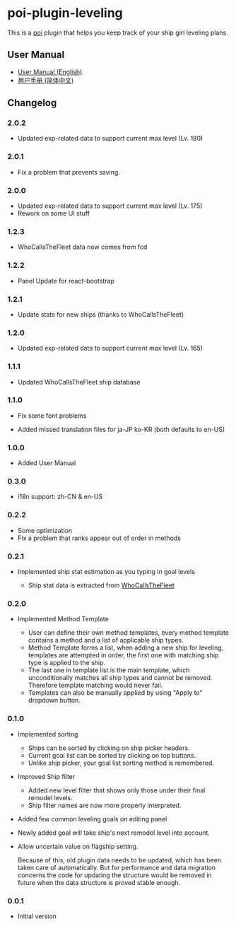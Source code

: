# poi-plugin-leveling

This is a [poi](https://github.com/poooi/poi) plugin that helps you keep track of
your ship girl leveling plans.

## User Manual

- [User Manual (English)](https://github.com/poooi/poi-plugin-leveling/wiki/User-Manual-(English))
- [用户手册 (简体中文)](https://github.com/poooi/poi-plugin-leveling/wiki/%E7%94%A8%E6%88%B7%E6%89%8B%E5%86%8C-(%E7%AE%80%E4%BD%93%E4%B8%AD%E6%96%87))

## Changelog

### 2.0.2

- Updated exp-related data to support current max level (Lv. 180)

### 2.0.1

- Fix a problem that prevents saving.

### 2.0.0

- Updated exp-related data to support current max level (Lv. 175)
- Rework on some UI stuff

### 1.2.3

- WhoCallsTheFleet data now comes from fcd

### 1.2.2

- Panel Update for react-bootstrap

### 1.2.1

- Update stats for new ships (thanks to WhoCallsTheFleet)

### 1.2.0

- Updated exp-related data to support current max level (Lv. 165)

### 1.1.1

- Updated WhoCallsTheFleet ship database

### 1.1.0

- Fix some font problems

- Added missed translation files for ja-JP ko-KR (both defaults to en-US)

### 1.0.0

- Added User Manual

### 0.3.0

- i18n support: zh-CN & en-US

### 0.2.2

- Some optimization
- Fix a problem that ranks appear out of order in methods

### 0.2.1

- Implemented ship stat estimation as you typing in goal levels

    - Ship stat data is extracted
      from [WhoCallsTheFleet](https://github.com/Diablohu/WhoCallsTheFleet)

### 0.2.0

- Implemented Method Template

    - User can define their own method templates, every method template contains
      a method and a list of applicable ship types.
    - Method Template forms a list, when adding a new ship for leveling,
      templates are attempted in order, the first one with matching ship type
      is applied to the ship.
    - The last one in template list is the main template, which unconditionally
      matches all ship types and cannot be removed.
      Therefore template matching would never fail.
    - Templates can also be manually applied by using "Apply to" dropdown button.

### 0.1.0

- Implemented sorting

    - Ships can be sorted by clicking on ship picker headers.
    - Current goal list can be sorted by clicking on top buttons.
    - Unlike ship picker, your goal list sorting method is remembered.

- Improved Ship filter

    - Added new level filter that shows only those under their final remodel levels.
    - Ship filter names are now more properly interpreted.

- Added few common leveling goals on editing panel

- Newly added goal will take ship's next remodel level into account.

- Allow uncertain value on flagship setting.

    Because of this, old plugin data needs to be updated, which
    has been taken care of automatically. But for performance
    and data migration concerns
    the code for updating the structure would be removed in future
    when the data structure is proved stable enough.

### 0.0.1

- Initial version
